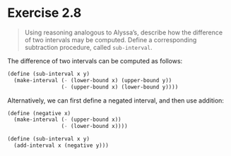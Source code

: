 # Exercise 2.8

> Using reasoning analogous to Alyssa’s, describe how the difference of two intervals may be computed.
> Define a corresponding subtraction procedure, called `sub-interval`.



The difference of two intervals can be computed as follows:
```scheme
(define (sub-interval x y)
  (make-interval (- (lower-bound x) (upper-bound y))
                 (- (upper-bound x) (lower-bound y))))
```

Alternatively, we can first define a negated interval, and then use addition:

```scheme
(define (negative x)
  (make-interval (- (upper-bound x))
                 (- (lower-bound x))))

(define (sub-interval x y)
  (add-interval x (negative y)))
```
